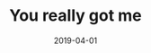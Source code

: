 ---
title: You really got me
date: 2019-04-01
span: 1
image: assets/images/fulls/01.jpg
thumb: assets/images/thumbs/01.jpg
---